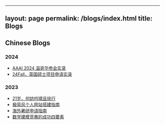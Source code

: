 <!--
 * @Author:  WilmerZhu
 * @Email: zhuwm@mail.iggcas.ac.cn
 * @Date: 2024-01-01 21:56:10
 * @LastEditTime: 2024-01-05 21:57:40
 * @FilePath: /WeiMouZhu.github.io/blogs.md
 * 
-->
---
layout: page
permalink: /blogs/index.html
title: Blogs
---

## Chinese Blogs

### 2024

- [AAAI 2024 温哥华参会实录](https://caihanlin.com/blogs/aaai-24/)
- [24Fall，英国硕士项目申请实录](https://caihanlin.com/blogs/24fall/)

### 2023

- [21岁，何妨吟啸且徐行](https://caihanlin.com/blogs/21yrs)<br>
- [极简风个人网站搭建指南](https://caihanlin.com/blogs/web)<br>
- [海外暑研申请指南](https://caihanlin.com/blogs/summer-res)<br>
- [数学建模竞赛的成功四要素](https://caihanlin.com/blogs/team2023)

